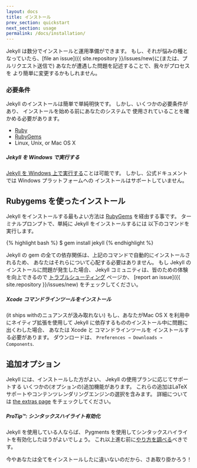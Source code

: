 ```yaml
---
layout: docs
title: インストール
prev_section: quickstart
next_section: usage
permalink: /docs/installation/
---
```


Jekyll は数分でインストールと運用準備ができます。
もし、それが悩みの種となっていたら、[file an 
issue]({{ site.repository }}/issues/new)に(または、プルリクエスト送信で)
あなたが遭遇した問題を記述することで、我々がプロセスを
より簡単に変更するかもしれません。
<!--
Getting Jekyll installed and ready-to-go should only take a few minutes. If it
ever becomes a pain in the ass, please [file an
issue]({{ site.repository }}/issues/new) (or submit a pull request)
describing the issue you encountered and how we might make the process easier.
-->

### 必要条件
<!--
### Requirements
-->

Jekyll のインストールは簡単で単純明快です。
しかし、いくつかの必要条件があり、
インストールを始める前にあなたのシステムで
使用されていることを確かめる必要があります。
<!--
Installing Jekyll is easy and straight-forward, but there are a few requirements
you’ll need to make sure your system has before you start.
-->

- [Ruby](http://www.ruby-lang.org/en/downloads/)
- [RubyGems](http://rubygems.org/pages/download)
- Linux, Unix, or Mac OS X

<div class="note info">
  <h5>Jekyll を Windows で実行する</h5>
  <p>
    <a href="http://www.madhur.co.in/blog/2011/09/01/runningjekyllwindows.html">
    Jekyll を Windows 上で実行する</a>ことは可能です。
    しかし、公式ドキュメントでは Windows プラットフォームへの
    インストールはサポートしていません。
  </p>
  <!--
  <h5>Running Jekyll on Windows</h5>
  <p>
    It is possible to get
    <a href="http://www.madhur.co.in/blog/2011/09/01/runningjekyllwindows.html">
    Jekyll running on Windows</a>, but the official documentation does not
    support installation on Windows platforms.
  </p>
  -->
</div>

## Rubygems を使ったインストール
<!--
## Install with RubyGems
-->

Jekyll をインストールする最もよい方法は
[RubyGems](http://docs.rubygems.org/read/chapter/3) を経由する事です。
ターミナルプロンプトで、単純に Jekyll をインストールするには
以下のコマンドを実行します。
<!--
The best way to install Jekyll is via
[RubyGems](http://docs.rubygems.org/read/chapter/3). At the terminal prompt,
simply run the following command to install Jekyll:
-->

{% highlight bash %}
$ gem install jekyll
{% endhighlight %}

Jekyll の gem の全ての依存関係は、上記のコマンドで自動的にインストールされるため、
あなたはそれらについて心配する必要はありません。
もし Jekyll のインストールに問題が発生した場合、
Jekyll コミュニティは、皆のための体験を向上できるので
[トラブルシューティング](../troubleshooting/) ページか、
[report an issue]({{ site.repository }}/issues/new) をチェックしてください。
<!--
All of Jekyll’s gem dependencies are automatically installed by the above
command, so you won’t have to worry about them at all. If you have problems
installing Jekyll, check out the [troubleshooting](../troubleshooting/) page or
[report an issue]({{ site.repository }}/issues/new) so the Jekyll
community can improve the experience for everyone.
-->

<div class="note info">
  <h5>Xcode コマンドラインツールをインストール</h5>
  <p>
    (it ships withのニュアンスが汲み取れない)
    もし、あなたがMac OS X を利用中にネイティブ拡張を使用して
    Jekyll に依存するもののインストール中に問題に出くわした場合、
    あなたは Xcode と コマンドラインツールを
    インストールする必要があります。
    ダウンロードは、
    <code>Preferences &#8594; Downloads &#8594; Components</code>.
  </p>
  <!--
  <h5>Installing Xcode Command-Line Tools</h5>
  <p>
    If you run into issues installing Jekyll's dependencies which make use of
    native extensions and are using Mac OS X, you will need to install Xcode
    and the Command-Line Tools it ships with. Download in
    <code>Preferences &#8594; Downloads &#8594; Components</code>.
  </p>
  -->
</div>

## 追加オプション
<!--
## Optional Extras
-->

Jekyll には、インストールした方がよい、 Jekyll の使用プランに応じてサポートする
いくつかの(オプションの)追加機能があります。
これらの追加はLaTeX サポートやコンテンツレンダリングエンジンの選択を含みます。
詳細については [the extras page](../extras/) をチェックしてください。

<!--
There are a number of (optional) extra features that Jekyll supports that you
may want to install, depending on how you plan to use Jekyll. These extras
include LaTeX support, and the use of alternative content rendering engines.
Check out [the extras page](../extras/) for more information.
-->

<div class="note">
  <h5>ProTip™: シンタックスハイライト有効化</h5>
  <p>
    Jekyll を使用している人ならば、 Pygments を使用してシンタックスハイライトを有効化したほうがよいでしょう。
    これ以上進む前に<a href="../templates/#code_snippet_highlighting">やり方を調べる</a>べきです。
  </p>
  <!--
  <h5>ProTip™: Enable Syntax Highlighting</h5>
  <p>
    If you’re the kind of person who is using Jekyll, then chances are you’ll
    want to enable syntax highlighting using Pygments. You should really
    <a href="../templates/#code_snippet_highlighting">check out how to do
    that</a> before you go any further.
  </p>
  -->
</div>

今やあなたは全てをインストールしたに違いないのだから、さあ取り掛かろう！
<!--
Now that you’ve got everything installed, let’s get to work!
-->

